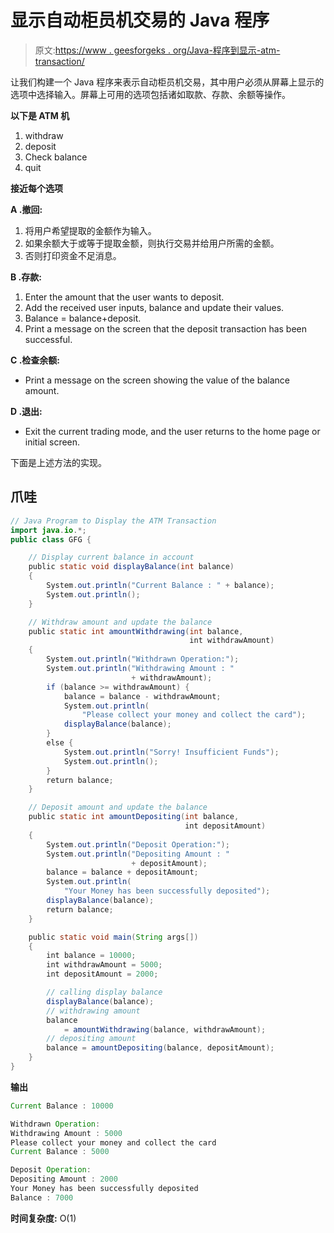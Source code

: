 # 显示自动柜员机交易的 Java 程序

> 原文:[https://www . geesforgeks . org/Java-程序到显示-atm-transaction/](https://www.geeksforgeeks.org/java-program-to-display-the-atm-transaction/)

让我们构建一个 Java 程序来表示自动柜员机交易，其中用户必须从屏幕上显示的选项中选择输入。屏幕上可用的选项包括诸如取款、存款、余额等操作。

**以下是 ATM 机**

1.  withdraw
2.  deposit
3.  Check balance
4.  quit

**接近每个选项**

**A .撤回:**

1.  将用户希望提取的金额作为输入。
2.  如果余额大于或等于提取金额，则执行交易并给用户所需的金额。
3.  否则打印资金不足消息。

**B .存款:**

1.  Enter the amount that the user wants to deposit.
2.  Add the received user inputs, balance and update their values.
3.  Balance = balance+deposit.
4.  Print a message on the screen that the deposit transaction has been successful.

**C .检查余额:**

*   Print a message on the screen showing the value of the balance amount.

**D .退出:**

*   Exit the current trading mode, and the user returns to the home page or initial screen.

下面是上述方法的实现。

## 爪哇

```java
// Java Program to Display the ATM Transaction
import java.io.*;
public class GFG {

    // Display current balance in account
    public static void displayBalance(int balance)
    {
        System.out.println("Current Balance : " + balance);
        System.out.println();
    }

    // Withdraw amount and update the balance
    public static int amountWithdrawing(int balance,
                                        int withdrawAmount)
    {
        System.out.println("Withdrawn Operation:");
        System.out.println("Withdrawing Amount : "
                           + withdrawAmount);
        if (balance >= withdrawAmount) {
            balance = balance - withdrawAmount;
            System.out.println(
                "Please collect your money and collect the card");
            displayBalance(balance);
        }
        else {
            System.out.println("Sorry! Insufficient Funds");
            System.out.println();
        }
        return balance;
    }

    // Deposit amount and update the balance
    public static int amountDepositing(int balance,
                                       int depositAmount)
    {
        System.out.println("Deposit Operation:");
        System.out.println("Depositing Amount : "
                           + depositAmount);
        balance = balance + depositAmount;
        System.out.println(
            "Your Money has been successfully deposited");
        displayBalance(balance);
        return balance;
    }

    public static void main(String args[])
    {
        int balance = 10000;
        int withdrawAmount = 5000;
        int depositAmount = 2000;

        // calling display balance
        displayBalance(balance);
        // withdrawing amount
        balance
            = amountWithdrawing(balance, withdrawAmount);
        // depositing amount
        balance = amountDepositing(balance, depositAmount);
    }
}
```

**输出**

```java
Current Balance : 10000

Withdrawn Operation:
Withdrawing Amount : 5000
Please collect your money and collect the card
Current Balance : 5000

Deposit Operation:
Depositing Amount : 2000
Your Money has been successfully deposited
Balance : 7000
```

**时间复杂度:** O(1)